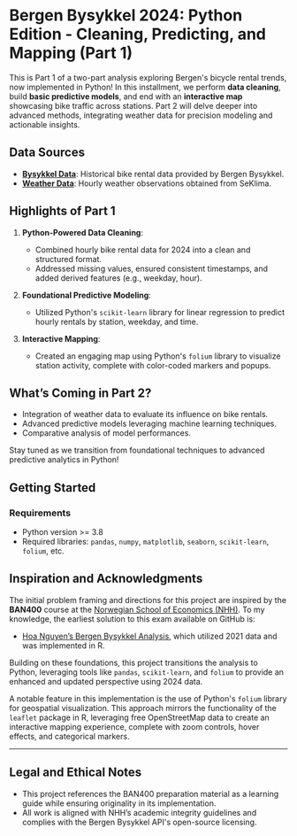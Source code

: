 # Bergen Bysykkel 2024: Python Edition - Cleaning, Predicting, and Mapping (Part 1)

This is Part 1 of a two-part analysis exploring Bergen's bicycle rental trends, now implemented in Python! In this installment, we perform **data cleaning**, build **basic predictive models**, and end with an **interactive map** showcasing bike traffic across stations. Part 2 will delve deeper into advanced methods, integrating weather data for precision modeling and actionable insights.

## Data Sources

- **[Bysykkel Data](https://bergenbysykkel.no/apne-data/historisk)**: Historical bike rental data provided by Bergen Bysykkel.
- **[Weather Data](https://seklima.met.no/observations/?fbclid=IwY2xjawHC3BlleHRuA2FlbQIxMAABHR-1J8AxQO7W68khnBEDM7aVue4GLeWghu0CrBYHs3b1dowE8Wq2u1oBXQ_aem_HFWzKgdTgLH6cHBCCTq4RA)**: Hourly weather observations obtained from SeKlima.

## Highlights of Part 1

1. **Python-Powered Data Cleaning**:
   - Combined hourly bike rental data for 2024 into a clean and structured format.
   - Addressed missing values, ensured consistent timestamps, and added derived features (e.g., weekday, hour).

2. **Foundational Predictive Modeling**:
   - Utilized Python's `scikit-learn` library for linear regression to predict hourly rentals by station, weekday, and time.

3. **Interactive Mapping**:
   - Created an engaging map using Python's `folium` library to visualize station activity, complete with color-coded markers and popups.

## What’s Coming in Part 2?

- Integration of weather data to evaluate its influence on bike rentals.
- Advanced predictive models leveraging machine learning techniques.
- Comparative analysis of model performances.

Stay tuned as we transition from foundational techniques to advanced predictive analytics in Python!

## Getting Started

### Requirements
- Python version >= 3.8
- Required libraries: `pandas`, `numpy`, `matplotlib`, `seaborn`, `scikit-learn`, `folium`, etc.



## Inspiration and Acknowledgments

The initial problem framing and directions for this project are inspired by the **BAN400** course at the [Norwegian School of Economics (NHH)](https://www.nhh.no/en/courses/r-programming-for-data-science/). To my knowledge, the earliest solution to this exam available on GitHub is:

- [Hoa Nguyen’s Bergen Bysykkel Analysis](https://github.com/hoanguyen18/Bergen-Bysykkel-), which utilized 2021 data and was implemented in R.

Building on these foundations, this project transitions the analysis to Python, leveraging tools like `pandas`, `scikit-learn`, and `folium` to provide an enhanced and updated perspective using 2024 data.

A notable feature in this implementation is the use of Python's `folium` library for geospatial visualization. This approach mirrors the functionality of the `leaflet` package in R, leveraging free OpenStreetMap data to create an interactive mapping experience, complete with zoom controls, hover effects, and categorical markers.

---

## Legal and Ethical Notes

- This project references the BAN400 preparation material as a learning guide while ensuring originality in its implementation.
- All work is aligned with NHH’s academic integrity guidelines and complies with the Bergen Bysykkel API's open-source licensing.
